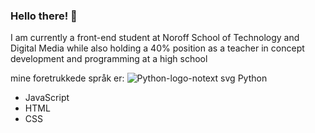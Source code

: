 ### Hello there! 👋

I am currently a front-end student at Noroff School of Technology and Digital Media while also holding a 40% position as a teacher in concept development and programming at a high school

mine foretrukkede språk er:
![Python-logo-notext svg](https://user-images.githubusercontent.com/59417456/223380855-09acf549-1eb0-43a0-9dfe-b0970e0739df.png) Python
- JavaScript
- HTML
- CSS

<!--
**ebergeng/ebergeng** is a ✨ _special_ ✨ repository because its `README.md` (this file) appears on your GitHub profile.

Here are some ideas to get you started:

- 🔭 I’m currently working on ...
- 🌱 I’m currently learning ...
- 👯 I’m looking to collaborate on ...
- 🤔 I’m looking for help with ...
- 💬 Ask me about ...
- 📫 How to reach me: ...
- 😄 Pronouns: ...
- ⚡ Fun fact: ...
-->

